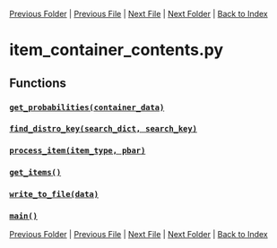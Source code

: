 [Previous Folder](../fluids/fluid_article.md) | [Previous File](item_codesnip.md) | [Next File](item_infobox.md) | [Next Folder](../lists/body_locations_list.md) | [Back to Index](../../index.md)

# item_container_contents.py

## Functions

### [`get_probabilities(container_data)`](https://github.com/Vaileasys/pz-wiki_parser/blob/main/scripts/items/item_container_contents.py#L24)
### [`find_distro_key(search_dict, search_key)`](https://github.com/Vaileasys/pz-wiki_parser/blob/main/scripts/items/item_container_contents.py#L96)
### [`process_item(item_type, pbar)`](https://github.com/Vaileasys/pz-wiki_parser/blob/main/scripts/items/item_container_contents.py#L103)
### [`get_items()`](https://github.com/Vaileasys/pz-wiki_parser/blob/main/scripts/items/item_container_contents.py#L119)
### [`write_to_file(data)`](https://github.com/Vaileasys/pz-wiki_parser/blob/main/scripts/items/item_container_contents.py#L144)
### [`main()`](https://github.com/Vaileasys/pz-wiki_parser/blob/main/scripts/items/item_container_contents.py#L222)


[Previous Folder](../fluids/fluid_article.md) | [Previous File](item_codesnip.md) | [Next File](item_infobox.md) | [Next Folder](../lists/body_locations_list.md) | [Back to Index](../../index.md)
